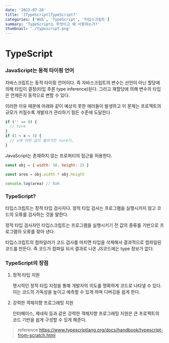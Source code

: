```yaml
---
date: '2023-07-28'
title: '[TypeScript]TypeScript?'
categories: ['Web', 'TypeScript', '타입스크립트']
summary: 'TypeScript는 무엇이고 왜 사용하는가?'
thumbnail: './typescript.png'
---
```


# TypeScript

### JavaScript는 동적 타이핑 언어

자바스크립트는 동적 타이핑 언어이다. 즉 자바스크립트의 변수는 선언이 아닌 할당에 의해 타입이 결정(타입 추론 type inference)된다. 그리고 재할당에 의해 변수의 타입은 언제든지 동적으로 변할 수 있다.

이러한 이유 때문에 아래와 같이 예상치 못한 에러들이 발생하고 이 문제는 프로젝트의 규모가 커질수록 개발자가 관리하기 힘든 수준에 도달한다.

```jsx
if ('' == 0) {
  // ture
}
if (1 < x < 3) {
  // x에 어떤 값이 들어가든 ture다.
}
```

JavaScript는 존재하지 않는 프로퍼티의 접근을 허용한다.

```jsx
const obj = { width: 10, height: 15 }

const area = obj.width * obj.heigth

console.log(area) // NaN
```

### TypeScript?

타입스크립트는 정적 타입 검사자다. 정적 타입 검사는 프로그램을 실행시키지 않고 코드의 오류를 검사하는 것을 말한다.

정적 타입 검사자인 타입스크립트는 프로그램을 실행시키기 전 값의 종류를 기반으로 프로그램의 오류를 찾아 낸다.

타입스크립트의 컴파일러가 코드 검사를 마치면 타입을 삭제해서 결과적으로 컴파일된 코드를 만든다. 즉 코드가 컴파일 되서 결과로 나온 JS코드에는 type 정보가 없다.

### TypeScript의 장점

1. 정적 타입 지원

   명시적인 정적 타입 지정을 통해 개발자의 의도를 명확하게 코드로 나타낼 수 있다. 이는 코드의 가독성을 높이고 예측할 수 있게 하며 디버깅을 쉽게 한다.

2. 강력한 객체지향 프로그래밍 지원

   인터페이스, 제네릭 등과 같은 강력한 객체지향 프로그래밍 지원은 큰 프로젝트의 코드 기반을 쉽게 구성할 수 있게 해준다.

> reference
> https://www.typescriptlang.org/docs/handbook/typescript-from-scratch.html
